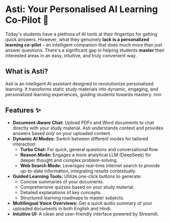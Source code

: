 # Asti: Your Personalised AI Learning Co-Pilot 🌟

Today's students have a plethora of AI tools at their fingertips for getting quick answers. However, what they genuinely **lack is a personalized learning co-pilot** – an intelligent companion that does much more than just answer questions. There's a significant gap in helping students **master** their interested areas in an easy, intuitive, and truly convenient way.

## What is Asti?

Asti is an intelligent AI assistant designed to revolutionize personalized learning. It transforms static study materials into dynamic, engaging, and personalized learning experiences, guiding students towards mastery. nnn

## Features ✨

* **Document-Aware Chat:** Upload PDFs and Word documents to chat directly with your study material. Asti understands context and provides answers based *only* on your uploaded content.
* **Dynamic AI Modes:** Switch between different modes for tailored interaction:
    * **Turbo Chat:** For quick, general questions and conversational flow.
    * **Reason Mode:** Engages a more analytical LLM (DeepSeek) for deeper thought and complex problem-solving.
    * **Web Search Mode:** Leverages real-time internet search to provide up-to-date information, integrating results contextually.
* **Guided Learning Tools:** Utilize one-click buttons to generate:
    * Concise summaries of your documents.
    * Comprehensive quizzes based on your study material.
    * Detailed explanations of key concepts.
    * Structured learning roadmaps to master subjects.
* **Multilingual Voice Overviews:** Get a quick audio summary of your uploaded documents in both English and Hindi.
* **Intuitive UI:** A clean and user-friendly interface powered by Streamlit.
